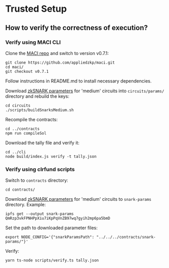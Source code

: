 # Trusted Setup

## How to verify the correctness of execution?

### Verify using MACI CLI

Clone the [MACI repo](https://github.com/appliedzkp/maci/) and switch to version v0.7.1:

```
git clone https://github.com/appliedzkp/maci.git
cd maci/
git checkout v0.7.1
```

Follow instructions in README.md to install necessary dependencies.

Download [zkSNARK parameters](https://gateway.pinata.cloud/ipfs/QmRzp3vkFPNHPpXiu7iKpPqVnZB97wq7gyih2mp6pa5bmD) for 'medium' circuits into `circuits/params/` directory and rebuild the keys:

```
cd circuits
./scripts/buildSnarksMedium.sh
```

Recompile the contracts:

```
cd ../contracts
npm run compileSol
```

Download the tally file and verify it:

```
cd ../cli
node build/index.js verify -t tally.json
```

### Verify using clrfund scripts

Switch to `contracts` directory:

```
cd contracts/
```

Download [zkSNARK parameters](https://gateway.pinata.cloud/ipfs/QmRzp3vkFPNHPpXiu7iKpPqVnZB97wq7gyih2mp6pa5bmD) for 'medium' circuits to `snark-params` directory. Example:

```
ipfs get --output snark-params QmRzp3vkFPNHPpXiu7iKpPqVnZB97wq7gyih2mp6pa5bmD
```

Set the path to downloaded parameter files:

```
export NODE_CONFIG='{"snarkParamsPath": "../../../contracts/snark-params/"}'
```

Verify:

```
yarn ts-node scripts/verify.ts tally.json
```
